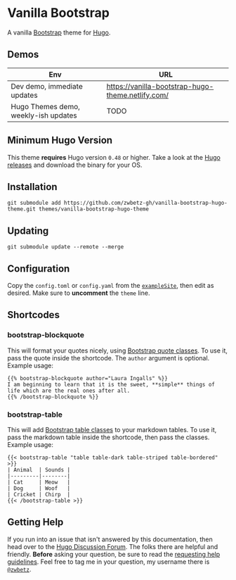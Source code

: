 # Vanilla Bootstrap

A vanilla [Bootstrap](https://getbootstrap.com/) theme for [Hugo](https://gohugo.io/). 

## Demos

| Env | URL |
| --- | --- |
| Dev demo, immediate updates | https://vanilla-bootstrap-hugo-theme.netlify.com/ |
| Hugo Themes demo, weekly-ish updates | TODO | 

## Minimum Hugo Version

This theme **requires** Hugo version `0.48` or higher. Take a look at the [Hugo releases](https://github.com/gohugoio/hugo/releases) and download the binary for your OS.

## Installation

```
git submodule add https://github.com/zwbetz-gh/vanilla-bootstrap-hugo-theme.git themes/vanilla-bootstrap-hugo-theme
```

## Updating

```
git submodule update --remote --merge
```

## Configuration

Copy the `config.toml` or `config.yaml` from the [`exampleSite`](https://github.com/zwbetz-gh/vanilla-bootstrap-hugo-theme/tree/master/exampleSite), then edit as desired. Make sure to **uncomment** the `theme` line. 

## Shortcodes

### bootstrap-blockquote

This will format your quotes nicely, using [Bootstrap quote classes](https://getbootstrap.com/docs/4.1/content/typography/#blockquotes). To use it, pass the quote inside the shortcode. The `author` argument is optional. Example usage:

```
{{% bootstrap-blockquote author="Laura Ingalls" %}}
I am beginning to learn that it is the sweet, **simple** things of life which are the real ones after all.  
{{% /bootstrap-blockquote %}}
```

### bootstrap-table

This will add [Bootstrap table classes](https://getbootstrap.com/docs/4.1/content/tables/) to your markdown tables. To use it, pass the markdown table inside the shortcode, then pass the classes. Example usage:

```
{{< bootstrap-table "table table-dark table-striped table-bordered" >}}
| Animal  | Sounds |
|---------|--------|
| Cat     | Meow   |
| Dog     | Woof   |
| Cricket | Chirp  |
{{< /bootstrap-table >}}
```

## Getting Help

If you run into an issue that isn't answered by this documentation, then head over to the [Hugo Discussion Forum](https://discourse.gohugo.io/). The folks there are helpful and friendly. **Before** asking your question, be sure to read the [requesting help guidelines](https://discourse.gohugo.io/t/requesting-help/9132). Feel free to tag me in your question, my username there is [`@zwbetz`](https://discourse.gohugo.io/u/zwbetz/summary).